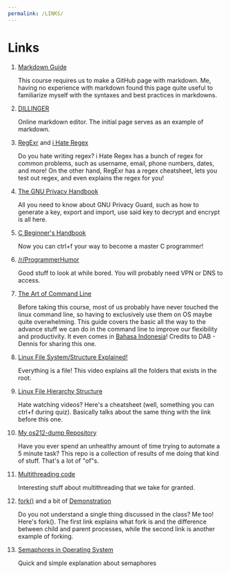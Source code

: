 ```yaml
---
permalink: /LINKS/
---
```


# Links

1. [Markdown Guide](https://www.markdownguide.org)

    This course requires us to make a GitHub page with markdown. Me, having no experience with markdown found this page quite useful to familiarize myself with the syntaxes and best practices in markdowns.

2. [DILLINGER](https://dillinger.io/)
    
    Online markdown editor. The initial page serves as an example of markdown.

3. [RegExr](https://regexr.com/) and [i Hate Regex](https://ihateregex.io/)

    Do you hate writing regex? i Hate Regex has a bunch of regex for common problems, such as username, email, phone numbers, dates, and more! On the other hand, RegExr has a regex cheatsheet, lets you test out regex, and even explains the regex for you!

4. [The GNU Privacy Handbook](https://www.gnupg.org/gph/en/manual/c14.html)

    All you need to know about GNU Privacy Guard, such as how to generate a key, export and import, use said key to decrypt and encrypt is all here.

5. [C Beginner's Handbook](https://www.freecodecamp.org/news/the-c-beginners-handbook/)

    Now you can ctrl+f your way to become a master C programmer!

6. [/r/ProgrammerHumor](https://www.reddit.com/r/ProgrammerHumor/)

    Good stuff to look at while bored. You will probably need VPN or DNS to access.

7. [The Art of Command Line](https://github.com/jlevy/the-art-of-command-line)

    Before taking this course, most of us probably have never touched the linux command line, so having to exclusively use them on OS maybe quite overwhelming. This guide covers the basic all the way to the advance stuff we can do in the command line to improve our flexibility and productivity. It even comes in [Bahasa Indonesia](https://github.com/jlevy/the-art-of-command-line/blob/master/README-id.md)! Credits to DAB - Dennis for sharing this one.

8. [Linux File System/Structure Explained!](https://youtu.be/HbgzrKJvDRw)

    Everything is a file! This video explains all the folders that exists in the root.

9. [Linux File Hierarchy Structure](https://www.geeksforgeeks.org/linux-file-hierarchy-structure/)

    Hate watching videos? Here's a cheatsheet (well, something you can ctrl+f during quiz). Basically talks about the same thing with the link before this one.

10. [My os212-dump Repository](https://github.com/david-alexander01/os212-dump)

    Have you ever spend an unhealthy amount of time trying to automate a 5 minute task? This repo is a collection of results of me doing that kind of stuff. That's a lot of "of"s.

11. [Multithreading code](https://youtu.be/7ENFeb-J75k)

    Interesting stuff about multithreading that we take for granted.

12. [fork()](https://www.geeksforgeeks.org/fork-system-call/) and a bit of [Demonstration](https://www.geeksforgeeks.org/c-program-demonstrate-fork-and-pipe/)

    Do you not understand a single thing discussed in the class? Me too! Here's fork(). The first link explains what fork is and the difference between child and parent processes, while the second link is another example of forking.

13. [Semaphores in Operating System](https://www.tutorialspoint.com/semaphores-in-operating-system)

    Quick and simple explanation about semaphores